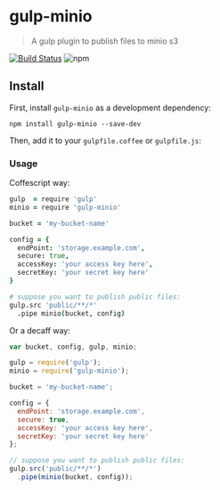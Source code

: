 # gulp-minio
> A gulp plugin to publish files to minio s3

[![Build Status](https://travis-ci.org/brunoocasali/gulp-minio.svg?branch=master)](https://travis-ci.org/brunoocasali/gulp-minio)
![npm](https://img.shields.io/npm/v/gulp-minio.svg)

## Install

First, install `gulp-minio` as a development dependency:

```shell
npm install gulp-minio --save-dev
```

Then, add it to your `gulpfile.coffee` or `gulpfile.js`:

### Usage

Coffescript way:

```coffee
gulp  = require 'gulp'
minio = require 'gulp-minio'

bucket = 'my-bucket-name'

config = {
  endPoint: 'storage.example.com',
  secure: true,
  accessKey: 'your access key here',
  secretKey: 'your secret key here'
}

# suppose you want to publish public files:
gulp.src 'public/**/*'
  .pipe minio(bucket, config)
```

Or a decaff way:

```js
var bucket, config, gulp, minio;

gulp = require('gulp');
minio = require('gulp-minio');

bucket = 'my-bucket-name';

config = {
  endPoint: 'storage.example.com',
  secure: true,
  accessKey: 'your access key here',
  secretKey: 'your secret key here'
};

// suppose you want to publish public files:
gulp.src('public/**/*')
  .pipe(minio(bucket, config));
```
